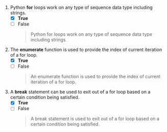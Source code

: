 1. Python **for** loops work on any type of sequence data type including strings.
    - [x] **True**
    - [ ] False
        > Python for loops work on any type of sequence data type including strings.

2. The **enumerate** function is used to provide the index of current iteration of a for loop.
   - [x] **True**
   - [ ] False
      > An enumerate function is used to provide the index of current iteration of a for loop.

3. A **break** statement can be used to exit out of a for loop based on a certain condition being satisfied.
   - [x] **True**
   - [ ] False
      > A break statement is used to exit out of a for loop based on a certain condition being satisfied. 
